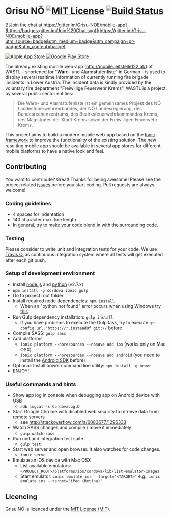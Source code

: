 Grisu NÖ [![MIT License][license-image]][license-url] [![Build Status][travis-image]][travis-url]
============

[![Join the chat at https://gitter.im/Grisu-NOE/mobile-app](https://badges.gitter.im/Join%20Chat.svg)](https://gitter.im/Grisu-NOE/mobile-app?utm_source=badge&utm_medium=badge&utm_campaign=pr-badge&utm_content=badge)

[![Apple App Store][app-store-image]][app-store-url] [![Google Play Store][play-store-image]][play-store-url]

The already existing mobile web-app (http://mobile.leitstelle122.at/) of WASTL - shortened for "<strong>Wa</strong>rn- und Alarm<strong>st</strong>ufen<strong>l</strong>iste" in German - is used to display several realtime information of currently running fire brigade incidents in Lower Austria. The incident data is kindly provided by the voluntary fire department "Freiwillige Feuerwehr Krems". WASTL is a project by several public sector entities:

> Die Warn- und Alarmstufenliste ist ein gemeinsames Projekt des NÖ Landesfeuerwehrverbandes, der NÖ Landesregierung, des Bundesrechenzentrums, des Bezirksfeuerwehrkommandos Krems, des Magistrates der Stadt Krems sowie der Freiwilligen Feuerwehr Krems.

This project aims to build a modern mobile web-app based on the [Ionic framework](http://ionicframework.com/) to improve the functionality of the existing solution. The new resulting mobile app should be available in several app stores for different mobile platforms to have a native look and feel.

Contributing
------------

You want to contribute? Great! Thanks for being awesome! Please see the project related [issues](https://github.com/l-e-X/grisu-noe/issues) before you start coding. Pull requests are always welcome!

### Coding guidelines

- 4 spaces for indentation
- 140 character max. line length
- In general, try to make your code blend in with the surrounding code.

### Testing

Please consider to write unit and integration tests for your code. We use [Travis CI](https://travis-ci.org/l-e-X/grisu-noe) as continuous integration system where all tests will get executed after each git push.

### Setup of development environment

- Install [node.js](http://nodejs.org/) and [python](https://www.python.org/downloads/) (v2.7.x)
- `npm install -g cordova ionic gulp`
- Go to project root folder
- Install required node dependencies: `npm install`
  - When an "python not found" error occurs when using Windows try [this](http://stackoverflow.com/questions/21365714/nodejs-error-installing-with-npm)
- Run Gulp dependency installation: `gulp install`
  - If you have problems to execute the Gulp task, try to execute `git config url."https://".insteadOf git://` before
- Compile SASS: `gulp sass`
- Add platforms
  - `ionic platform --noresources --nosave add ios` (works only on Mac OSX)
  - `ionic platform --noresources --nosave add android` (you need to install the [Android SDK](https://developer.android.com/sdk/) before)
- Optional: Install bower command line utility: `npm install -g bower`
- ENJOY!

### Useful commands and hints
- Show app log in console when debugging app on Android device with USB
  - `adb logcat -s CordovaLog:D`
- Start Google Chrome with disabled web security to retrieve data from remote servers
  - see http://stackoverflow.com/a/6083677/1296333
- Watch SASS changes and compile / move it immediately
  - `gulp watch-sass`
- Run unit and integration test suite
  - `gulp test`
- Start web server and open browser. It also watches for code changes.
  - `ionic serve`
- Emulate an iOS device with Mac OSX
  - List available emulators: `<PROJECT_ROOT>/platforms/ios/cordova/lib/list-emulator-images`
  - Start emulator: `ionic emulate ios --target="<TARGET>"` e.g.: `ionic emulate ios --target="iPad (Retina)"`

Licencing
---------

Grisu NÖ is licenced under the [MIT License (MIT)](LICENSE).

[license-image]: http://img.shields.io/badge/license-MIT-blue.svg?style=flat
[license-url]: LICENSE

[travis-url]: https://travis-ci.org/l-e-X/grisu-noe
[travis-image]: https://travis-ci.org/l-e-X/grisu-noe.svg?branch=master

[app-store-url]: https://itunes.apple.com/at/app/grisu-no-feuerwehr-wastl/id961696829?mt=8&uo=4
[app-store-image]: https://linkmaker.itunes.apple.com/htmlResources/assets/en_us/images/web/linkmaker/badge_appstore-lrg.png

[play-store-url]: https://play.google.com/store/apps/details?id=at.lex.grisu.noe
[play-store-image]: https://developer.android.com/images/brand/en_generic_rgb_wo_45.png
